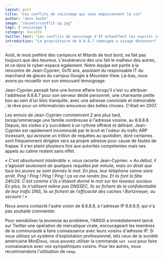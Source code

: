 ```yaml
---
layout: post
title: "Ces conflits de voisinage qui vous empoisonnent la vie"
author: "Jess Socks"
image: "/assets/conflit-ip.jpg"
tags: ['voisinage']
category: Société
twitter_text: "Les conflits de voisinage d'IP échauffent les esprits cet été"
introduction: "Le propriétaire de 8.8.8.7 témoigne a visage découvert"
---
```



Août, le mois préféré des campeurs et fêtards de tout bord, ne fait pas toujours
que des heureux. L'exubérance des uns fait le malheur des autres, et ce dans le
cyber-espace également. Notre équipe est partie à la rencontre de Jean-Cyprien,
0x10 ans, assistant du responsable IT du marchand de glaces du campus Google à
Mountain View. Là-bas, nous avons pu recueillir son son émouvant témoignage.


Jean-Cyprien pensait faire une bonne affaire lorsqu'il s'est vu attribuer
l'addresse 8.8.8.7 pour son serveur dédié personnel, une charmante petite box
au sein d'un bloc tranquille, avec une adresse conviviale et mémorable ; le rêve
pour un informaticien amoureux des belles choses. C'était en 2007.


Les ennuis de Jean-Cyprien commencent 2 ans plus tard, lorsqu'emménage une
famille nombreuse à l'adresse voisine, au 8.8.8.8. Depuis, les visites s'y
succèdent à un rythme effréné et délirant. Jean-Cyprien est rapidement incommodé
par le bruit et l'odeur du trafic ARP incessant, qui avoisine un trillion de
requêtes au quotidien, dont certaines sont fréquemment dirigées vers sa propre
adresse pour cause de fautes de frappe. Il s'en plaint plusieurs fois aux
autorités compétentes mais ses appels au calme restent sans effet.


*« C'est absolument intolérable »*, nous raconte Jean-Cyprien. *« Au début, il
s'agissait seulement de quelques requêtes par minute, mais on dirait que tous
les jeunes se sont donnés le mot. En plus, leur téléphone sonne sans arrêt.
Ping ! Ping ! Ping ! Ping ! ça va me rendre fou. Et ils font la fête 24h/24.
C'est comme s'ils s'étaient donné le mot sur les réseaux sociaux. En plus,
ils n'utilisent même pas DNSSEC, ils se fichent de la confidentialité de leur
trafic DNS, ils se fichent de l'efficacité des caches ! Bortzmeyer, au
secours ! »*

Nous avons contacté l'autre voisin de 8.8.8.8, à l'adresse IP 8.8.8.9, qui
n'a pas souhaité commenter.

Pour sensibiliser la jeunesse au problème, l'ANSSI a immédiatement lancé sur
Twitter une opération de mercatique virale, encourageant les membres de la
communauté à faire connaissance avec leurs voisins d'adresse IP. Si vous
utilisez un système d'exploitation professionnel, tels ceux de la société
américaine MiniDoux, vous pouvez utiliser la commande `net send` pour
faire connaissance avec vos sympathiques voisins. Pour les autres, nous
recommandons l'utilisation de `nmap`.
